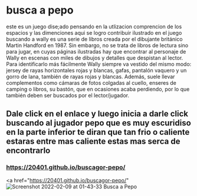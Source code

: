 # busca a pepo
este es un juego dise;ado pensando en la utlizacion 
comprencion de los espacios y las dimenciones aqui
se logro contribuir ilustrado en el juego buscando a wally
es una serie de libros creada por el 
dibujante británico Martin Handford en 1987.
Sin embargo, no se trata de libros de lectura sino para jugar,
en cuyas páginas ilustradas hay que encontrar al personaje de Wally 
en escenas con miles de dibujos y detalles que despistan al lector.
Para identificarlo más fácilmente Wally siempre va vestido del mismo modo: 
jersey de rayas horizontales rojas y blancas, gafas, pantalón vaquero y un gorro de lana,
también de rayas rojas y blancas. Además,
suele llevar complementos como cámaras de fotos colgadas al cuello, 
enseres de camping o libros, su bastón, que en ocasiones 
acaba perdiendo, por lo que también deben ser buscados por el lector/jugador.

## Dale click en el enlace y luego inicia a darle click buscando al jugador pepo que es muy escuridiso en la parte inferior te diran que tan frio o caliente estaras entre mas caliente estas mas serca de encontrarlo 

### https://20401.github.io/buscagor-pepo/

 <a href="https://20401.github.io/buscagor-pepo/" ![Screenshot 2022-02-09 at 01-43-33 Busca a Pepo](https://user-images.githubusercontent.com/83643717/153139914-510c05a2-01e1-4eb1-a368-02a60c8428d5.png)

